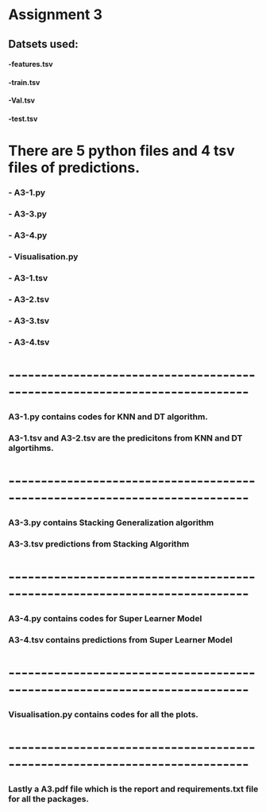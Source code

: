 

# Assignment 3 

## Datsets used:
#### -features.tsv
#### -train.tsv
#### -Val.tsv
#### -test.tsv

# There are 5 python files and 4 tsv files of predictions. 
### - A3-1.py
### - A3-3.py
### - A3-4.py
### - Visualisation.py
### - A3-1.tsv
### - A3-2.tsv
### - A3-3.tsv
### - A3-4.tsv

# ---------------------------------------------------------------------------
### A3-1.py contains codes for KNN and DT algorithm.
### A3-1.tsv and A3-2.tsv are the predicitons from KNN and DT algortihms.
# ---------------------------------------------------------------------------
### A3-3.py contains Stacking Generalization algorithm
### A3-3.tsv predictions from Stacking Algorithm
# ---------------------------------------------------------------------------
### A3-4.py contains codes for Super Learner Model
### A3-4.tsv contains predictions from Super Learner Model
# ---------------------------------------------------------------------------
### Visualisation.py contains codes for all the plots. 
# ---------------------------------------------------------------------------

### Lastly a A3.pdf file which is the report and requirements.txt file for all the packages. 

<br>
<br>